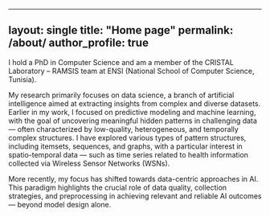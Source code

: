  ---
layout: single
title: "Home page"
permalink: /about/
author_profile: true
---

I hold a PhD in Computer Science and am a member of the CRISTAL Laboratory – RAMSIS team at ENSI (National School of Computer Science, Tunisia).

My research primarily focuses on data science, a branch of artificial intelligence aimed at extracting insights from complex and diverse datasets. Earlier in my work, I focused on predictive modeling and machine learning, with the goal of uncovering meaningful hidden patterns in challenging data — often characterized by low-quality, heterogeneous, and temporally complex structures. I have explored various types of pattern structures, including itemsets, sequences, and graphs, with a particular interest in spatio-temporal data — such as time series related to health information collected via Wireless Sensor Networks (WSNs).

More recently, my focus has shifted towards data-centric approaches in AI. This paradigm highlights the crucial role of data quality, collection strategies, and preprocessing in achieving relevant and reliable AI outcomes — beyond model design alone.
